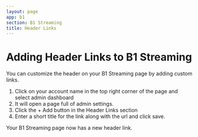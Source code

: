 ```yaml
---
layout: page
app: b1
section: B1 Streaming
title: Header Links
---
```


# Adding Header Links to B1 Streaming

You can customize the header on your B1 Streaming page by adding custom links.

1. Click on your account name in the top right corner of the page and select admin dashboard
2. It will open a page full of admin settings.
3. Click the + Add button in the Header Links section
4. Enter a short title for the link along with the url and click save.

Your B1 Streaming page now has a new header link.
